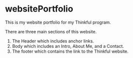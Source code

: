 # websitePortfolio

This is my website portfolio for my Thinkful program.

There are three main sections of this website.
1. The Header which includes anchor links.
2. Body which includes an Intro, About Me, and a Contact.
3. The footer which contains the link to the Thinkful website. 
